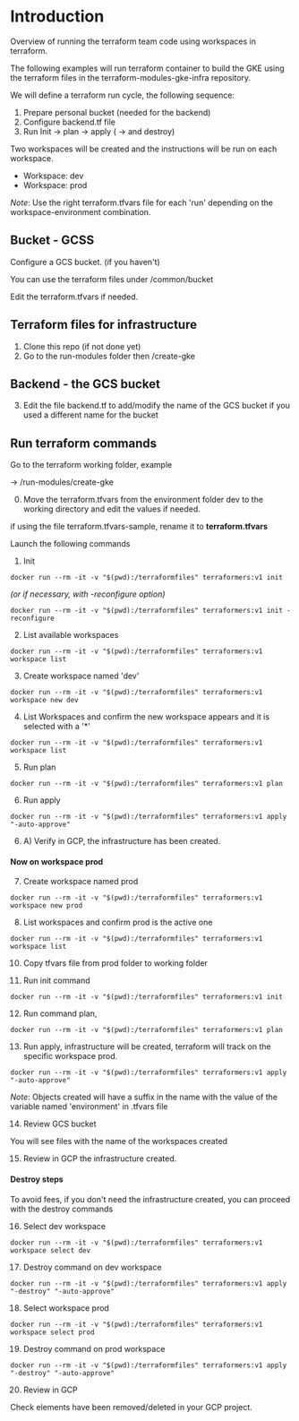 
# Introduction

Overview of running the terraform team code using workspaces in terraform.

The following examples will run terraform container to build the GKE using the terraform files in the terraform-modules-gke-infra repository.

We will define a terraform run cycle, the following sequence:
1. Prepare personal bucket (needed for the backend)
2. Configure backend.tf file
3. Run Init  → plan  → apply ( → and destroy)

Two workspaces will be created and the instructions will be run on each workspace.

- Workspace: dev
- Workspace: prod

_Note_: Use the right terraform.tfvars file for each 'run' depending on the workspace-environment combination.


## Bucket - GCSS

Configure a GCS bucket. (if you haven't)

You can use the terraform files under /common/bucket

Edit the terraform.tfvars if needed.

## Terraform files for infrastructure

1. Clone this repo (if not done yet)
2. Go to the run-modules folder then /create-gke

## Backend - the GCS bucket

3. Edit the file backend.tf to add/modify the name of the GCS bucket if you used a different name for the bucket

## Run terraform commands
 
Go to the terraform working folder, example
 
  → /run-modules/create-gke

0. Move the terraform.tfvars from the environment folder dev to the working directory and edit the values if needed.  

if using the file terraform.tfvars-sample, rename it to **terraform.tfvars**

Launch the following commands

1. Init

```
docker run --rm -it -v "$(pwd):/terraformfiles" terraformers:v1 init
```

_(or if necessary, with -reconfigure option)_

```
docker run --rm -it -v "$(pwd):/terraformfiles" terraformers:v1 init -reconfigure
```

2. List available workspaces

```
docker run --rm -it -v "$(pwd):/terraformfiles" terraformers:v1 workspace list
```

3. Create workspace named 'dev' 

```
docker run --rm -it -v "$(pwd):/terraformfiles" terraformers:v1 workspace new dev
```

4. List Workspaces and confirm the new workspace appears and it is selected with a '*'

```
docker run --rm -it -v "$(pwd):/terraformfiles" terraformers:v1 workspace list
```

5. Run plan  

```
docker run --rm -it -v "$(pwd):/terraformfiles" terraformers:v1 plan
```

6. Run apply 

```
docker run --rm -it -v "$(pwd):/terraformfiles" terraformers:v1 apply "-auto-approve"
```

6. A) Verify in GCP, the infrastructure has been created.

#### Now on workspace prod

7.  Create workspace named prod

```
docker run --rm -it -v "$(pwd):/terraformfiles" terraformers:v1 workspace new prod
```

8. List workspaces and confirm prod is the active one

```
docker run --rm -it -v "$(pwd):/terraformfiles" terraformers:v1 workspace list
```

10. Copy tfvars file from prod folder to working folder

11. Run init command

```
docker run --rm -it -v "$(pwd):/terraformfiles" terraformers:v1 init
```

12. Run command plan, 

```
docker run --rm -it -v "$(pwd):/terraformfiles" terraformers:v1 plan
```

13. Run apply, infrastructure will be created, terraform will track on the specific workspace prod. 

```
docker run --rm -it -v "$(pwd):/terraformfiles" terraformers:v1 apply "-auto-approve"
```

 _Note_: Objects created will have a suffix in the name with the value of the variable named 'environment' in .tfvars file

14. Review GCS bucket

You will see files with the name of the workspaces created
 
15. Review in GCP the infrastructure created.

#### Destroy steps

To avoid fees, if you don't need the infrastructure created, you can proceed with the destroy commands

16. Select dev workspace

```
docker run --rm -it -v "$(pwd):/terraformfiles" terraformers:v1 workspace select dev
```

17. Destroy command on dev workspace

```
docker run --rm -it -v "$(pwd):/terraformfiles" terraformers:v1 apply "-destroy" "-auto-approve"
```

18. Select workspace prod

```
docker run --rm -it -v "$(pwd):/terraformfiles" terraformers:v1 workspace select prod
```

19. Destroy command on prod workspace 

```
docker run --rm -it -v "$(pwd):/terraformfiles" terraformers:v1 apply "-destroy" "-auto-approve"
```

20. Review in GCP 

Check elements have been removed/deleted in your GCP project. 


